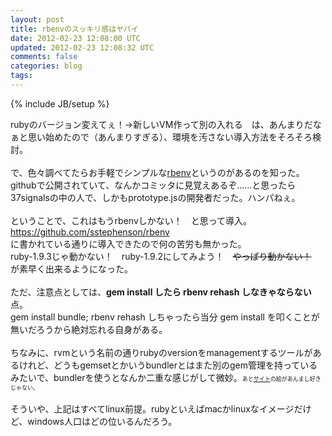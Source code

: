 ```yaml
---
layout: post
title: rbenvのスッキリ感はヤバイ
date: 2012-02-23 12:08:00 UTC
updated: 2012-02-23 12:08:32 UTC
comments: false
categories: blog
tags: 
---
```

{% include JB/setup %}

rubyのバージョン変えてぇ！→新しいVM作って別の入れる　は、あんまりだなぁと思い始めたので（あんまりすぎる）、環境を汚さない導入方法をそろそろ検討。<br /><br />で、色々調べてたらお手軽でシンプルな<a href="https://github.com/sstephenson/rbenv" target="_blank">rbenv</a>というのがあるのを知った。githubで公開されていて、なんかコミッタに見覚えあるぞ……と思ったら37signalsの中の人で、しかもprototype.jsの開発者だった。ハンパねぇ。<br /><br />ということで、これはもうrbenvしかない！　と思って導入。<br /><a href="https://github.com/sstephenson/rbenv" target="_blank">https://github.com/sstephenson/rbenv</a><br />に書かれている通りに導入できたので何の苦労も無かった。<br />ruby-1.9.3じゃ動かない！　ruby-1.9.2にしてみよう！　<strike>やっぱり動かない！</strike>　が素早く出来るようになった。<br /><br />ただ、注意点としては、<b>gem install したら rbenv rehash しなきゃならない</b>点。<br />gem install bundle; rbenv rehash しちゃったら当分 gem install を叩くことが無いだろうから絶対忘れる自身がある。<br /><br />ちなみに、rvmという名前の通りrubyのversionをmanagementするツールがあるけれど、どうもgemsetとかいうbundlerとはまた別のgem管理を持っているみたいで、bundlerを使うとなんか二重な感じがして微妙。<span style="font-size: xx-small;">あと<a href="http://beginrescueend.com/" target="_blank">サイト</a>の絵があんまし好きじゃない。</span><br /><br />そういや、上記はすべてlinux前提。rubyといえばmacかlinuxなイメージだけど、windows人口はどの位いるんだろう。<br /><br />